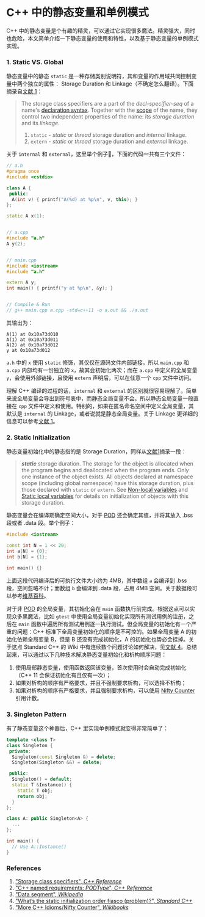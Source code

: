 # C++ 中的静态变量和单例模式

C++ 中的静态变量是个有趣的精灵，可以通过它实现很多魔法。精灵强大，同时也危险，本文简单介绍一下静态变量的使用和特性，以及基于静态变量的单例模式实现。

### 1. Static VS. Global

静态变量中的静态 `static` 是一种存储类别说明符，其和变量的作用域共同控制变量中两个独立的属性： Storage Duration 和 Linkage（不确定怎么翻译）。下面摘录自[文献 1](https://en.cppreference.com/w/cpp/language/storage_duration)：

> The storage class specifiers are a part of the *decl-specifier-seq* of a name's [declaration syntax](https://en.cppreference.com/w/cpp/language/declarations). Together with the [scope](https://en.cppreference.com/w/cpp/language/scope) of the name, they control two independent properties of the name: its *storage duration* and its *linkage*.
>
> 1. `static` - *static* or *thread* storage duration and *internal* linkage.
> 2. `extern` - *static* or *thread* storage duration and *external* linkage.

关于 `internal` 和 `external`，这里举个例子🌰，下面的代码一共有三个文件：

```cpp
// a.h
#pragma once
#include <cstdio>

class A {
 public:
  A(int v) { printf("A(%d) at %p\n", v, this); }
};

static A x(1);


// a.cpp
#include "a.h"
A y(2);


// main.cpp
#include <iostream>
#include "a.h"

extern A y;
int main() { printf("y at %p\n", &y); }


// Compile & Run
// g++ main.cpp a.cpp -std=c++11 -o a.out && ./a.out
```

其输出为：

```
A(1) at 0x10a73d010
A(1) at 0x10a73d011
A(2) at 0x10a73d012
y at 0x10a73d012
```

`a.h` 中的 `x` 使用 `static` 修饰，其仅仅在源码文件内部链接，所以 `main.cpp` 和 `a.cpp` 内部均有一份独立的 `x`，故其会初始化两次；而在 `a.cpp` 中定义的全局变量 `y`，会使用外部链接，且使用 `extern`  声明后，可以在任意一个 `cpp` 文件中访问。

理解 C++ 编译的过程的话，`internal` 和 `external` 的区别就很容易理解了。简单来说全局变量会导出到符号表中，而静态全局变量不会。所以静态全局变量一般直接在 `cpp` 文件中定义和使用。特别的，如果在匿名命名空间中定义全局变量，其默认是 `internal` 的 Linkage，或者说就是静态全局变量。关于 Linkage 更详细的信息可以参考[文献 1](https://en.cppreference.com/w/cpp/language/storage_duration)。

### 2. Static Initialization

静态变量初始化中的静态指的是 Storage Duration，同样从[文献1](https://en.cppreference.com/w/cpp/language/storage_duration)摘录一段：

> ***static*** storage duration. The storage for the object is allocated when the program begins and deallocated when the program ends. Only one instance of the object exists. All objects declared at namespace scope (including global namespace) have this storage duration, plus those declared with `static` or `extern`. See [Non-local variables](https://en.cppreference.com/w/cpp/language/initialization#Non-local_variables) and [Static local variables](https://en.cppreference.com/w/cpp/language/storage_duration#Static_local_variables) for details on initialization of objects with this storage duration.

静态变量会在编译期确定空间大小，对于 [POD](https://en.cppreference.com/w/cpp/named_req/PODType) 还会确定其值，并将其放入 .bss 段或者 .data 段。举个例子：

```cpp
#include <iostream>

const int N = 1 << 20;
int a[N] = {0};
int b[N] = {1};

int main() {}
```

上面这段代码编译后的可执行文件大小约为 4MB，其中数组 `a` 会编译到 .bss 段，空间忽略不计；而数组 `b` 会编译到 .data 段，占用 4MB 空间。关于数据段可以参考[维基百科](https://en.wikipedia.org/wiki/Data_segment)。

对于非 [POD](https://en.cppreference.com/w/cpp/named_req/PODType) 的全局变量，其初始化会在 `main` 函数执行前完成。根据这点可以实现众多黑魔法，比如 `gtest` 中使用全局变量初始化实现所有测试用例的注册，之后在 `main` 函数中遍历所有测试用例逐一执行测试。但全局变量的初始化有一个严重的问题：C++ 标准下全局变量初始化的顺序是不可控的。如果全局变量 A 的初始化依赖全局变量 B，但是 B 还没有完成初始化，A 的初始化也势必会挂掉。关于这点 Standard C++ 的 Wiki 中有连续数个问题讨论如何解决，见[文献 4](https://isocpp.org/wiki/faq/ctors#static-init-order)。总结起来，可以通过以下几种技术解决静态变量初始化和析构顺序问题：

1. 使用局部静态变量，使用函数返回该变量，首次使用时会自动完成初始化（C++ 11 会保证初始化有且仅有一次）；
2. 如果对析构的顺序有严格要求，并且不强制要求析构，可以选择不析构；
3. 如果对析构的顺序有严格要求，并且强制要求析构，可以使用 [Nifty Counter](https://en.wikibooks.org/wiki/More_C%2B%2B_Idioms/Nifty_Counter) 引用计数。

### 3. Singleton Pattern

有了静态变量这个神器后，C++ 里实现单例模式就变得非常简单了：

```cpp
template <class T>
class Singleton {
 private:
  Singleton(const Singleton &) = delete;
  Singleton(Singleton &&) = delete;

 public:
  Singleton() = default;
  static T &Instance() {
    static T obj;
    return obj;
  }
};

class A: public Singleton<A> {
  ...
};

int main() {
  // Use A::Instance()
}
```

### References

1. ["Storage class specifiers", *C++ Reference*](https://en.cppreference.com/w/cpp/language/storage_duration)
2. ["C++ named requirements: *PODType*", *C++ Reference*](https://en.cppreference.com/w/cpp/named_req/PODType)
3. ["Data segment", *Wikipedia*](https://en.wikipedia.org/wiki/Data_segment)
4. ["What’s the static initialization order fiasco (problem)?", *Standard C++*](https://isocpp.org/wiki/faq/ctors#static-init-order)
5. ["More C++ Idioms/Nifty Counter", *Wikibooks*](https://en.wikibooks.org/wiki/More_C%2B%2B_Idioms/Nifty_Counter)

